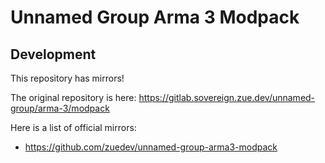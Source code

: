 # Unnamed Group Arma 3 Modpack

## Development

This repository has mirrors!

The original repository is here: https://gitlab.sovereign.zue.dev/unnamed-group/arma-3/modpack

Here is a list of official mirrors:

- https://github.com/zuedev/unnamed-group-arma3-modpack
